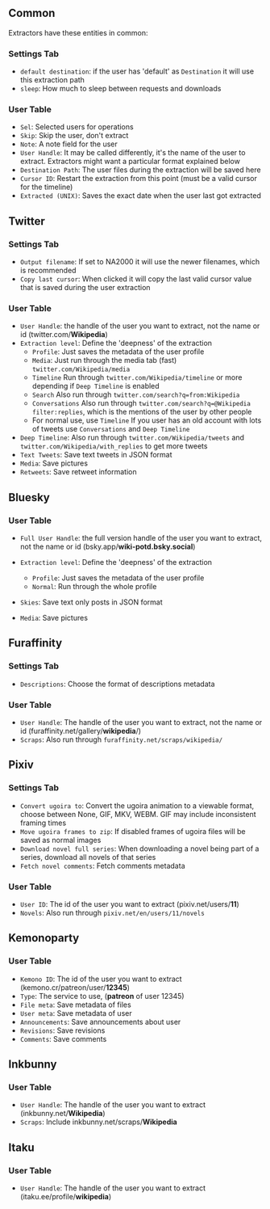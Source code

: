 ## Common
Extractors have these entities in common:
### Settings Tab
 - `default destination`: if the user has 'default' as `Destination` it will use this extraction path
 - `sleep`: How much to sleep between requests and downloads
### User Table
 - `Sel`: Selected users for operations
 - `Skip`: Skip the user, don't extract
 - `Note`: A note field for the user 
 - `User Handle`: It may be called differently, it's the name of the user to extract. Extractors might want a particular format explained below
 - `Destination Path`: The user files during the extraction will be saved here
 - `Cursor ID`: Restart the extraction from this point (must be a valid cursor for the timeline)
 - `Extracted (UNIX)`: Saves the exact date when the user last got extracted
## Twitter
### Settings Tab
 - `Output filename`: If set to NA2000 it will use the newer filenames, which is recommended
 - `Copy last cursor`: When clicked it will copy the last valid cursor value that is saved during the user extraction

### User Table
 - `User Handle`: the handle of the user you want to extract, not the name or id (twitter.com/**Wikipedia**)
 - `Extraction level`: Define the 'deepness' of the extraction
    - `Profile`: Just saves the metadata of the user profile
    - `Media`: Just run through the media tab (fast) `twitter.com/Wikipedia/media`
    - `Timeline` Run through `twitter.com/Wikipedia/timeline` or more depending if `Deep Timeline` is enabled
	 - `Search` Also run through `twitter.com/search?q=from:Wikipedia`
	 - `Conversations` Also run through `twitter.com/search?q=@Wikipedia filter:replies`, which is the mentions of the user by other people
	 - 
	   For normal use, use `Timeline` If you user has an old account with
   lots of tweets use `Conversations` and `Deep Timeline`
 - `Deep Timeline`: Also run through `twitter.com/Wikipedia/tweets` and `twitter.com/Wikipedia/with_replies` to get more tweets
 - `Text Tweets`: Save text tweets in JSON format
 - `Media`: Save pictures
 - `Retweets`: Save retweet information

## Bluesky
### User Table
 - `Full User Handle`: the full version handle of the user you want to extract, not the name or id (bsky.app/**wiki-potd.bsky.social**)
 - `Extraction level`: Define the 'deepness' of the extraction
    - `Profile`: Just saves the metadata of the user profile
    - `Normal`: Run through the whole profile

 - `Skies`: Save text only posts in JSON format
 - `Media`: Save pictures

## Furaffinity
### Settings Tab
 - `Descriptions`: Choose the format of descriptions metadata
### User Table
 - `User Handle`: The handle of the user you want to extract, not the name or id (furaffinity.net/gallery/**wikipedia**/)
 - `Scraps`: Also run through `furaffinity.net/scraps/wikipedia/`
 ## Pixiv
### Settings Tab
 - `Convert ugoira to`: Convert the ugoira animation to a viewable format, choose between None, GIF, MKV, WEBM. GIF may include inconsistent framing times
 - `Move ugoira frames to zip`: If disabled frames of ugoira files will be saved as normal images
 - `Download novel full series`: When downloading a novel being part of a series, download all novels of that series
 - `Fetch novel comments`: Fetch comments metadata
### User Table
 - `User ID`: The id of the user you want to extract (pixiv.net/users/**11**)
 - `Novels`: Also run through `pixiv.net/en/users/11/novels`
 ## Kemonoparty
### User Table
 - `Kemono ID`: The id of the user you want to extract (kemono.cr/patreon/user/**12345**)
 - `Type`: The service to use, (**patreon** of user 12345)
 - `File meta`: Save metadata of files
 - `User meta`: Save metadata of user
 - `Announcements`: Save announcements about user
 - `Revisions`: Save revisions
 - `Comments`: Save comments 
 ## Inkbunny
### User Table
 - `User Handle`: The handle of the user you want to extract (inkbunny.net/**Wikipedia**)
 - `Scraps`: Include inkbunny.net/scraps/**Wikipedia**
 ## Itaku
### User Table
 - `User Handle`: The handle of the user you want to extract (itaku.ee/profile/**wikipedia**)
